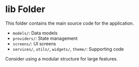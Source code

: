 # lib Folder

This folder contains the main source code for the application.
- `models/`: Data models
- `providers/`: State management
- `screens/`: UI screens
- `services/`, `utils/`, `widgets/`, `theme/`: Supporting code

Consider using a modular structure for large features.
